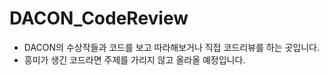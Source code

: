 # DACON_CodeReview

- DACON의 수상작들과 코드를 보고 따라해보거나 직접 코드리뷰를 하는 곳입니다.
- 흥미가 생긴 코드라면 주제를 가리지 않고 올라올 예정입니다.
